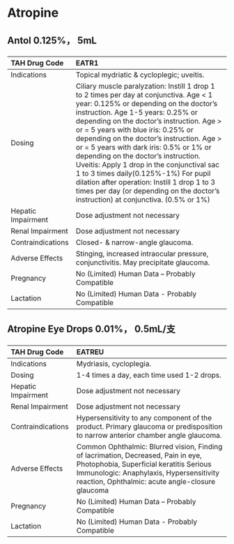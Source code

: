# Atropine

## Antol 0.125%， 5mL

##### 

| TAH Drug Code      | EATR1                                                                                                                                                                                                                                                                                                                                                                                                                                                                                                                                                                                                                 |
|:-------------------|:----------------------------------------------------------------------------------------------------------------------------------------------------------------------------------------------------------------------------------------------------------------------------------------------------------------------------------------------------------------------------------------------------------------------------------------------------------------------------------------------------------------------------------------------------------------------------------------------------------------------|
| Indications        | Topical mydriatic & cycloplegic; uveitis.                                                                                                                                                                                                                                                                                                                                                                                                                                                                                                                                                                             |
| Dosing             | Ciliary muscle paralyzation: Instill 1 drop 1 to 2 times per day at conjunctiva. Age < 1 year: 0.125% or depending on the doctor’s instruction. Age 1-5 years: 0.25% or depending on the doctor’s instruction. Age > or = 5 years with blue iris: 0.25% or depending on the doctor’s instruction. Age > or = 5 years with dark iris: 0.5% or 1% or depending on the doctor’s instruction. Uveitis: Apply 1 drop in the conjunctival sac 1 to 3 times daily(0.125%-1%) For pupil dilation after operation: Instill 1 drop 1 to 3 times per day (or depending on the doctor’s instruction) at conjunctiva. (0.5% or 1%) |
| Hepatic Impairment | Dose adjustment not necessary                                                                                                                                                                                                                                                                                                                                                                                                                                                                                                                                                                                         |
| Renal Impairment   | Dose adjustment not necessary                                                                                                                                                                                                                                                                                                                                                                                                                                                                                                                                                                                         |
| Contraindications  | Closed- & narrow-angle glaucoma.                                                                                                                                                                                                                                                                                                                                                                                                                                                                                                                                                                                      |
| Adverse Effects    | Stinging, increased intraocular pressure, conjunctivitis. May precipitate glaucoma.                                                                                                                                                                                                                                                                                                                                                                                                                                                                                                                                   |
| Pregnancy          | No (Limited) Human Data – Probably Compatible                                                                                                                                                                                                                                                                                                                                                                                                                                                                                                                                                                         |
| Lactation          | No (Limited) Human Data - Probably Compatible                                                                                                                                                                                                                                                                                                                                                                                                                                                                                                                                                                         |

## Atropine Eye Drops 0.01%， 0.5mL/支

##### 

| TAH Drug Code      | EATREU                                                                                                                                                                                                                      |
|:-------------------|:----------------------------------------------------------------------------------------------------------------------------------------------------------------------------------------------------------------------------|
| Indications        | Mydriasis, cycloplegia.                                                                                                                                                                                                     |
| Dosing             | 1-4 times a day, each time used 1-2 drops.                                                                                                                                                                                  |
| Hepatic Impairment | Dose adjustment not necessary                                                                                                                                                                                               |
| Renal Impairment   | Dose adjustment not necessary                                                                                                                                                                                               |
| Contraindications  | Hypersensitivity to any component of the product. Primary glaucoma or predisposition to narrow anterior chamber angle glaucoma.                                                                                             |
| Adverse Effects    | Common Ophthalmic: Blurred vision, Finding of lacrimation, Decreased, Pain in eye, Photophobia, Superficial keratitis Serious Immunologic: Anaphylaxis, Hypersensitivity reaction, Ophthalmic: acute angle-closure glaucoma |
| Pregnancy          | No (Limited) Human Data – Probably Compatible                                                                                                                                                                               |
| Lactation          | No (Limited) Human Data - Probably Compatible                                                                                                                                                                               |

